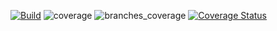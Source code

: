 [![Build](https://github.com/MTSS2023/MTSS_2/actions/workflows/build.yml/badge.svg)](https://github.com/MTSS2023/MTSS_2/actions/workflows/build.yml) 
![coverage](.github/badges/jacoco.svg)
![branches_coverage](.github/badges/branches.svg)
[![Coverage Status](https://coveralls.io/repos/github/MTSS2023/MTSS_2/badge.svg?branch=master&service=github)](https://coveralls.io/github/MTSS2023/MTSS_2?branch=master)
